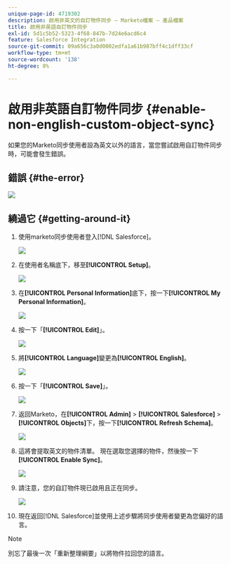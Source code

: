 ```yaml
---
unique-page-id: 4719302
description: 啟用非英文的自訂物件同步 — Marketo檔案 — 產品檔案
title: 啟用非英語自訂物件同步
exl-id: 5d1c5b52-5323-4f68-847b-7d24e6acd6c4
feature: Salesforce Integration
source-git-commit: 09a656c3a0d0002edfa1a61b987bff4c1dff33cf
workflow-type: tm+mt
source-wordcount: '138'
ht-degree: 8%

---
```


# 啟用非英語自訂物件同步 {#enable-non-english-custom-object-sync}

如果您的Marketo同步使用者設為英文以外的語言，當您嘗試啟用自訂物件同步時，可能會發生錯誤。

## 錯誤 {#the-error}

![](assets/image2014-12-10-13-3a17-3a51.png)

## 繞過它 {#getting-around-it}

1. 使用marketo同步使用者登入[!DNL Salesforce]。

   ![](assets/image2014-12-10-13-3a18-3a1.png)

1. 在使用者名稱底下，移至&#x200B;**[!UICONTROL Setup]**。

   ![](assets/image2014-12-10-13-3a18-3a11.png)

1. 在&#x200B;**[!UICONTROL Personal Information]**&#x200B;底下，按一下&#x200B;**[!UICONTROL My Personal Information]**。

   ![](assets/image2014-12-10-13-3a18-3a22.png)

1. 按一下「**[!UICONTROL Edit]**」。

   ![](assets/image2014-12-10-13-3a18-3a32.png)

1. 將&#x200B;**[!UICONTROL Language]**&#x200B;變更為&#x200B;**[!UICONTROL English]**。

   ![](assets/image2014-12-10-13-3a18-3a45.png)

1. 按一下「**[!UICONTROL Save]**」。

   ![](assets/image2014-12-10-13-3a18-3a55.png)

1. 返回Marketo，在&#x200B;**[!UICONTROL Admin]** > **[!UICONTROL Salesforce]** > **[!UICONTROL Objects]**&#x200B;下，按一下&#x200B;**[!UICONTROL Refresh Schema]**。

   ![](assets/image2014-12-10-13-3a19-3a6.png)

1. 這將會提取英文的物件清單。 現在選取您選擇的物件，然後按一下&#x200B;**[!UICONTROL Enable Sync]**。

   ![](assets/image2014-12-10-13-3a19-3a16.png)

1. 請注意，您的自訂物件現已啟用且正在同步。

   ![](assets/image2014-12-10-13-3a19-3a26.png)

1. 現在返回[!DNL Salesforce]並使用上述步驟將同步使用者變更為您偏好的語言。

>[!NOTE]
>
>別忘了最後一次「重新整理綱要」以將物件拉回您的語言。
